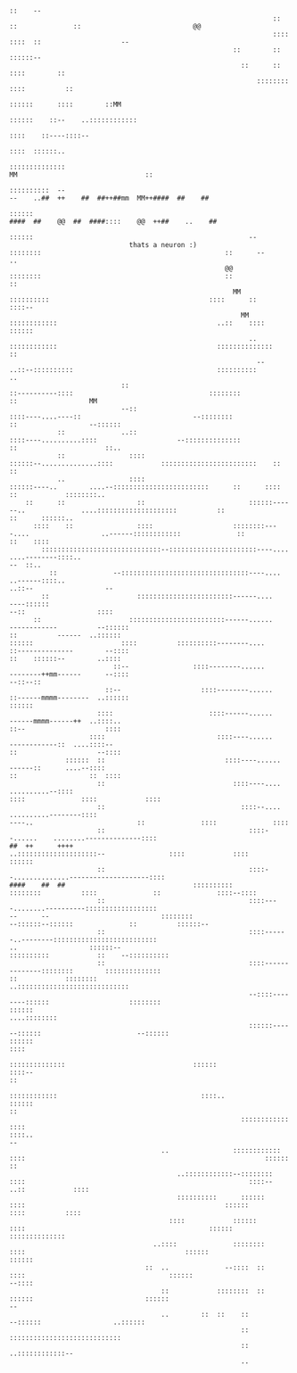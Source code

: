     
                                                                                    ::    --                                                                                                                                                                                                                                                                                
                                                                      ::  ::              ::                            @@                                                                                                                                                                                                                                                  
                                                                      ::::              ::::  ::                    --                                                                                                                                                                                                                                                      
                                                            ::        ::              ::::::--                                                                                                                                                                                                                                                                              
                                                              ::      ::              ::::        ::                                                                                                                                                                                                                                                                        
                                                                  ::::::::          ::::          ::                                                                                                                                                                                                                                                                        
                                                                        ::::::      ::::        ::MM                                                                                                                                                                                                                                                                        
                                                                          ::::::    ::--    ..::::::::::::                                                                                                                                                                                                                                                                  
                                                                            ::::    ::----::::--                                                                                                                                                                                                                                                                            
                                                                              ::::  ::::::..                                                                                                                                                                                                                                                                                
                                                                                ::::::::::::::                                                                                                                                                                                                MM                                ::                                          
                                                                                 ::::::::::  --                                                                                                                                                                                                --    ..##  ++    ##  ##++##mm  MM++####  ##    ##                            
                                                                                  ::::::                                                                                                                                                                                                    ####  ##    @@  ##  ####::::    @@  ++##    ..    ##                            
                                                                                  ::::::                                                      --                                                                                                                                                                                                                            
                                  thats a neuron :)                             ::::::::                                              ::      --                                                                                                                                          ..                                                                                
                                                          @@                    ::::::::                                              ::                                                                                                                                ::                                                                                                  
                                                            MM                  ::::::::::                                        ::::      ::                                                                                                                          ::::--                                                                                              
                                                              MM              ::::::::::::                                        ..::    ::::                                                                                                                          ::::::                                                                                              
                                                                ..            ::::::::::::                                        ::::::::::::::      ::                                                                                                                                                                                                                    
                                                                  --        ..::--::::::::::                                    ::::::::::        ..                                                                                                                                                                                                                        
                                ::                                          ::----------::::                                  ::::::::                                                                                                                              ::                  MM                                                                                  
                                --::                                      ::::----....----::                            --::::::::                                                                                                                                ::                  --::::::                                                                              
                ::              ..::                                    ::::----..........::::                    --::::::::::::::                                                                                                                                ::                      ::..                                                                              
                ::                ::::                                ::::::--..............::::            ::::::::::::::::::::::::    ::                                                                                                                        ::                                                                                                        
                ..                ::::                              ::::::----..        ....--::::::::::::::::::::::::      ::      ::::                                                                                                                          ::            ::::::::..                                                                                  
        ::      ::                  ::                          ::::::------..              ....::::::::::::::::::::          ::                                                                                                                                    ::      ::::::..                                                                                        
          ::::    ::                ::::                    ::::::::----....                  ..------::::::::::::              ::                                                                                                                                  ::    ::::                                                                                              
            ::::::::::::::::::::::::::::::--::::::::::::::::::::::----....                    ....--------::::..                                                                                                                                                    --  ::..                                                                                                
              ::              --::::::::::::::::::::::::::::::::----....                        ..------::::..                                                                                                                                                      ..::--                  --                                                                              
            ::                      ::::::::::::::::::::::::------....                            ----::::::                                                                                                                                                        --::                  ::::                                                                              
          ::                      ::::::::::::::::::::::::------......      ------------          --::::::                                                                                                                                                          ::          ------  ..::::::                                                                            
    ::::::                      ::::          ::::::::::--------....      ::--------------        --::::                                                                                                                                                            ::    ::::::--        ..::::                                                                            
                              ::--                ::::--------......      --------++mm------      --::::                                                                                                                                                          --::--::                                                                                                  
                            ::--                    ::::--------......    ::------mmmm--------  ..::::::                                                                                                                                                          ::::::                                                                                                    
                          ::::                        ::::------......      ------mmmm------++  ..::::..                                                                                                                                                          ::--                    ::::                                                                              
                        ::::                            ::::----......        ------------::  ....::::--                                                                                                                                                          ::                    --::::                                                                              
                  ::::::  ::                              ::::----......        ------::      ....--::::                                                                                                                                                          ::                  ::  ::::                                                                              
                          ::                                ::::----....                ..........--::::                                                                                                                                                        ::::              ::::            ::::                                                                      
                          ::                                  ::::--....            ..........--------::::                                                                                                                      ----..                          ::              ::::              ::::                                                                      
                          ::                                    ::::--......    ........--------------::::                                                          ##  ++      ++++                                  ..::::::::::::::::::::--                ::::            ::::                ::::::                                                                    
                          ::                                    ::::--..............--------------------::::                                                        ####    ##  ##                                ::::::::::              ::::::::          ::::              ::              ::::--::::                                                                    
                          ::                                    ::::----........----------::::::::::::::::::                                                            --      --                            ::::::::                        --::::::--::::::              ::          ::::::--                                                                            
                          ::                                    ::::------..--------::::::::::::::::::::::::::                                                                        ..                  ::::::--                                  ::::::::::            ::    --::::::::::                                                                                
                          ::                                    ::::--------------::::::::        ::::::::::::::                                                                        ::            ::::::::                                          ..::::::::::::::::::::::::::::                                                                                      
                                                                --::::--------::::::                    ::::::::                                                                                    ::::::                                                            ....::::::::                                                                                          
                                                                ::::::------::::::                        --::::::                                                                              ::::::                                                                            ::::                                                                                      
                                                                ::::::::::::::                                ::::::                                                                          ::::--                                                                                  ::                                                                                    
                                                                ::::::::::::                                    ::::..                                                                    ::::::                                                                                        ::                                                                                  
                                                              ::::::::::::                                        ::::                                                                  ::::..                                                                                            --                                                                                
                                          ..                ::::::::::::                                            ::::                                                            ::::::                                                                                                  ::                                                                              
                                              ..::::::::::::--::::::::                                                ::::                                                        ::::--                                                                                                    ..::            ::::                                                            
                                              ::::::::::      ::::::                                                    ::::                                                  ::::::                                                                                                          ::::          ::::                                                            
                                            ::::            ::::::                                                        ::::                                              ::::::                                                                                                                ::::::::::::::                                                            
                                        ..::::              ::::::::                                                        ::::                                        ::::::                                                                                                                            ::::::                                                            
                                      ::  ..              --::::  ::                                                          ::::                                    ::::::                                                                                                                              --::::                                                            
                                          ::            ::::::::  ::                                                            ::::::                            ::::::                                                                                                                                    --                                                              
                                          ..        ::  ::    ::                                                                  --::::::                  ..::::::                                                                                                                                                                                                        
                                                              ::                                                                      ::::::::::::::::::::::::::::                                                                                                                                                                                                          
                                                              ::                                                                            ..::::::::::::--                                                                                                                                                                                                                
                                                              ..                                                                                                                                                                                                                                                                                                            
                                                                                                                                                                                                                                                                                                                                                                            
                                                                                                                                                                                                                                                                                                                                                                            
                                                                                                                                                                                                                                                                                                                                                                            
                                                                                                                                                                                                                                                                                                                                                                            
                                                                                                                                                                                                                                                                                                                                                                            
                                                                                                                                                                                                                                                                                                                                                                            
                                                                                                                                                                                                                                                                                                                                                                            
                                                                                                                                                                                                                                                                                                                                                                            
                                                                                                                                                                                                                                                                                                                                                                            
                                                                                                                                                                                                                                                                                                                                                                            
                                                                                                                                                                                                                                                                                                                                                                            
                                                                                                                                                                                                                                                                                                                                                                            
                                                                                                                                                                                                                                                                                                                                                                            
                                                                                                                                                                                                                                                                                                                                                                            
                                                                                                                                                                                                                                                                                                                                                                            
                                                                                                                                                                                                                                                                                                                                                                            
                                                                                                                                                                                                                                                                                                                                                                            
                                                                                                                                                                                                                                                                                                                                                                            
                                                                                                                                                                                                                                                                                                                                                                            
                                                                                                                                                                                                                                                                                                                                                                            